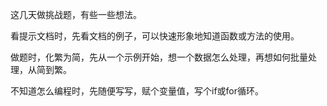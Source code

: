 这几天做挑战题，有些一些想法。

看提示文档时，先看文档的例子，可以快速形象地知道函数或方法的使用。

做题时，化繁为简，先从一个示例开始，想一个数据怎么处理，再想如何批量处理，从简到繁。

不知道怎么编程时，先随便写写，赋个变量值，写个if或for循环。

